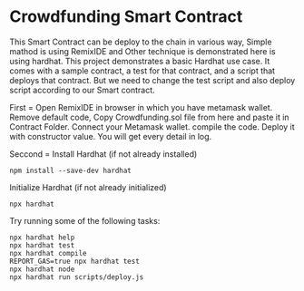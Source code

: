 # Crowdfunding Smart Contract

This Smart Contract can be deploy to the chain in various way, Simple mathod is using RemixIDE and Other technique is demonstrated here is using hardhat.
This project demonstrates a basic Hardhat use case. It comes with a sample contract, a test for that contract, and a script that deploys that contract.
But we need to change the test script and also deploy script according to our Smart contract.

First =
Open RemixIDE in browser in which you have metamask wallet.
Remove default code, Copy Crowdfunding.sol file from here and paste it in Contract Folder.
Connect your Metamask wallet.
compile the code.
Deploy it with constructor value.
You will get every detail in log.

Seccond =
Install Hardhat (if not already installed)
```shell
npm install --save-dev hardhat
```

Initialize Hardhat (if not already initialized)
```shell
npx hardhat
```


Try running some of the following tasks:

```shell
npx hardhat help
npx hardhat test
npx hardhat compile
REPORT_GAS=true npx hardhat test
npx hardhat node
npx hardhat run scripts/deploy.js
```
